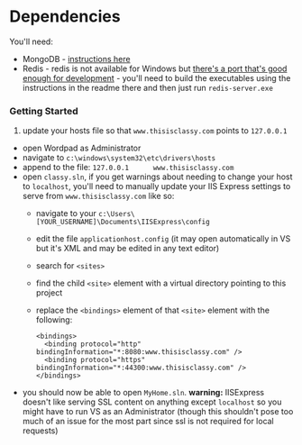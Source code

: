Dependencies
====

You'll need:

* MongoDB - [instructions here](http://docs.mongodb.org/manual/tutorial/install-mongodb-on-windows/)
* Redis - redis is not available for Windows but [there's a port that's good enough for development](https://github.com/MSOpenTech/redis) - you'll need to build the executables using the instructions in the readme there and then just run `redis-server.exe` 
 

### Getting Started

1. update your hosts file so that `www.thisisclassy.com` points to `127.0.0.1`
  * open Wordpad as Administrator
  * navigate to `c:\windows\system32\etc\drivers\hosts`
  * append to the file: `127.0.0.1      www.thisisclassy.com`
* open `classy.sln`, if you get warnings about needing to change your host to `localhost`, you'll need to manually update your IIS Express settings to serve from `www.thisisclassy.com` like so:
  * navigate to your `c:\Users\[YOUR_USERNAME]\Documents\IISExpress\config`
  * edit the file `applicationhost.config` (it may open automatically in VS but it's XML and may be edited in any text editor)
  * search for `<sites>`
  * find the child `<site>` element with a virtual directory pointing to this project
  *   replace the `<bindings>` element of that `<site>` element with the following:

      ```
      <bindings>
        <binding protocol="http" bindingInformation="*:8080:www.thisisclassy.com" />
        <binding protocol="https" bindingInformation="*:44300:www.thisisclassy.com" />
      </bindings>
      ```
* you should now be able to open `MyHome.sln`. **warning:** IISExpress doesn't like serving SSL content on anything except `localhost` so you might have to run VS as an Administrator (though this shouldn't pose too much of an issue for the most part since ssl is not required for local requests)
